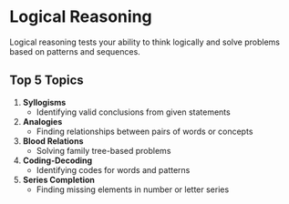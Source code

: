 
# Logical Reasoning
Logical reasoning tests your ability to think logically and solve problems based on patterns and sequences. 

## Top 5 Topics
1. **Syllogisms**
   - Identifying valid conclusions from given statements
2. **Analogies**
   - Finding relationships between pairs of words or concepts
3. **Blood Relations**
   - Solving family tree-based problems
4. **Coding-Decoding**
   - Identifying codes for words and patterns
5. **Series Completion**
   - Finding missing elements in number or letter series
